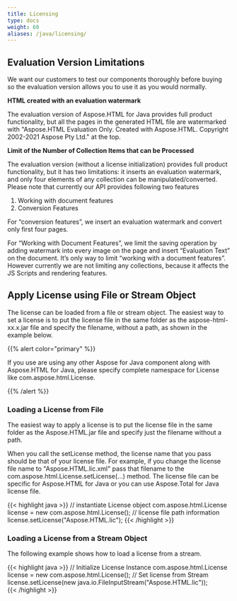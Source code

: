 ```yaml
---
title: Licensing
type: docs
weight: 60
aliases: /java/licensing/
---
```


## **Evaluation Version Limitations** ## 
We want our customers to test our components thoroughly before buying so the evaluation version allows you to use it as you would normally.

**HTML created with an evaluation watermark**

The evaluation version of Aspose.HTML for Java provides full product functionality, but all the pages in the generated HTML file are watermarked with "Aspose.HTML Evaluation Only. Created with Aspose.HTML. Copyright 2002-2021 Aspose Pty Ltd." at the top.

**Limit of the Number of Collection Items that can be Processed**

The evaluation version (without a license initialization) provides full product functionality, but it has two limitations: it inserts an evaluation watermark, and only four elements of any collection can be manipulated/converted. Please note that currently our API provides following two features

1. Working with document features
1. Conversion Features

For “conversion features”, we insert an evaluation watermark and convert only first four pages.

For “Working with Document Features”, we limit the saving operation by adding watermark into every image on the page and insert “Evaluation Text” on the document. It’s only way to limit “working with a document features”. However currently we are not limiting any collections, because it affects the JS Scripts and rendering features.
## **Apply License using File or Stream Object** ## 
The license can be loaded from a file or stream object. The easiest way to set a license is to put the license file in the same folder as the aspose-html-xx.x.jar file and specify the filename, without a path, as shown in the example below.

{{% alert color="primary" %}} 

If you use are using any other Aspose for Java component along with Aspose.HTML for Java, please specify complete namespace for License like com.aspose.html.License.

{{% /alert %}} 
### **Loading a License from File** ### 
The easiest way to apply a license is to put the license file in the same folder as the Aspose.HTML.jar file and specify just the filename without a path.

When you call the setLicense method, the license name that you pass should be that of your license file. For example, if you change the license file name to "Aspose.HTML.lic.xml" pass that filename to the com.aspose.html.License.setLicense(…) method. The license file can be specific for Aspose.HTML for Java or you can use Aspose.Total for Java license file.

{{< highlight java >}}
    // instantiate License object
    com.aspose.html.License license = new com.aspose.html.License();
    // license file path information
    license.setLicense("Aspose.HTML.lic");
{{< /highlight >}}
### **Loading a License from a Stream Object** ### 
The following example shows how to load a license from a stream.

{{< highlight java >}}
    // Initialize License Instance
    com.aspose.html.License license = new com.aspose.html.License();
    // Set license from Stream
    license.setLicense(new java.io.FileInputStream("Aspose.HTML.lic"));    
{{< /highlight >}}
